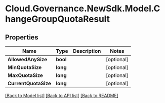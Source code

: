 # Cloud.Governance.NewSdk.Model.ChangeGroupQuotaResult
## Properties

Name | Type | Description | Notes
------------ | ------------- | ------------- | -------------
**AllowedAnySize** | **bool** |  | [optional] 
**MinQuotaSize** | **long** |  | [optional] 
**MaxQuotaSize** | **long** |  | [optional] 
**CurrentQuotaSize** | **long** |  | [optional] 

[[Back to Model list]](../README.md#documentation-for-models) [[Back to API list]](../README.md#documentation-for-api-endpoints) [[Back to README]](../README.md)

